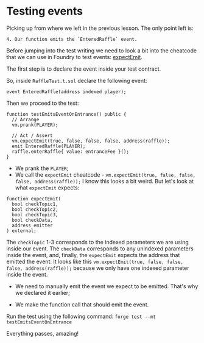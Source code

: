 # Testing events

Picking up from where we left in the previous lesson. The only point left is:

``4. Our function emits the `EnteredRaffle` event.``

Before jumping into the test writing we need to look a bit into the cheatcode that we can use in Foundry to test events: [expectEmit](https://book.getfoundry.sh/cheatcodes/expect-emit?highlight=expectEm#expectemit).

The first step is to declare the event inside your test contract.

So, inside `RaffleTest.t.sol` declare the following event:

`event EnteredRaffle(address indexed player);`

Then we proceed to the test:

```solidity
function testEmitsEventOnEntrance() public {
  // Arrange
  vm.prank(PLAYER);

  // Act / Assert
  vm.expectEmit(true, false, false, false, address(raffle));
  emit EnteredRaffle(PLAYER);
  raffle.enterRaffle{ value: entranceFee }();
}
```

- We prank the `PLAYER`;
- We call the `expectEmit` cheatcode - `vm.expectEmit(true, false, false, false, address(raffle));`
  I know this looks a bit weird. But let's look at what `expectEmit` expects:

```solidity
function expectEmit(
  bool checkTopic1,
  bool checkTopic2,
  bool checkTopic3,
  bool checkData,
  address emitter
) external;
```

The `checkTopic` 1-3 corresponds to the indexed parameters we are using inside our event. The `checkData` corresponds to any unindexed parameters inside the event, and, finally, the `expectEmit` expects the address that emitted the event. It looks like this `vm.expectEmit(true, false, false, false, address(raffle));` because we only have one indexed parameter inside the event.

- We need to manually emit the event we expect to be emitted. That's why we declared it earlier;

- We make the function call that should emit the event.

Run the test using the following command: `forge test --mt testEmitsEventOnEntrance`

Everything passes, amazing!
